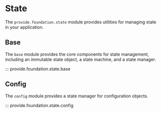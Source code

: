 # State

The `provide.foundation.state` module provides utilities for managing state in your application.

## Base

The `base` module provides the core components for state management, including an immutable state object, a state machine, and a state manager.

::: provide.foundation.state.base

## Config

The `config` module provides a state manager for configuration objects.

::: provide.foundation.state.config